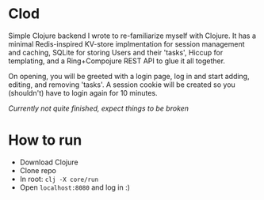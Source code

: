 # Clod 
Simple Clojure backend I wrote to re-familiarize myself with Clojure.
It has a minimal Redis-inspired KV-store implmentation for session management and caching, 
SQLite for storing Users and their 'tasks', Hiccup for templating, and a Ring+Compojure REST API 
to glue it all together.

On opening, you will be greeted with a login page, log in and start adding, editing, and removing 'tasks'. 
A session cookie will be created so you (shouldn't) have to login again for 10 minutes.

*Currently not quite finished, expect things to be broken*

# How to run
- Download Clojure
- Clone repo
- In root: `clj -X core/run`
- Open `localhost:8080` and log in :)
